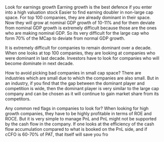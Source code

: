 

Look for earnings growth
Earning growth is the best defence if you enter into a high valuation stock
Easier to find earning doubler in non-large cap space. For top 100 companies, they are already dominant in their space. Now they will grow at nominal GDP growth of 10-11% and for them deviate from nominal GDP growth is extremely difficult because those are the ones who are making nominal GDP. So its very difficult for the large cap who form 70% of the MCap to deviate from normal GDP growth. 

It is extremely difficult for companies to remain dominant over a decade. When one looks at top 100 companies, they are looking at companies who were dominant in last decade. Investors have to look for companies who will become dominate in next decade.  

How to avoid picking bad companies in small cap space?
There are industries which are small due to which the companies are also small. But in an industry, if you find that the gap between the dominant player and competition is wide, then the dominant player is very similar to the large cap company and can be chosen as it will continue to gain market share from its competitors.

Any common red flags in companies to look for?
When looking for high growth companies, they have to be highly profitable in terms of ROE and ROCE. But it is very simple to manage PnL and PnL might not be supported by the cash flow in the company. If one looks at the efficiency of the cash flow accumulation compared to what is booked on the PnL side, and if cCFO is 60-70% of PAT, that itself will save you fro
<!--stackedit_data:
eyJoaXN0b3J5IjpbLTIwMzM3ODY5MSwtMTI2NTA0MjEzMyw0Mz
UwMjg1MjEsLTEyNTM2MDA1NDcsMTQ1ODE4MDIwNl19
-->